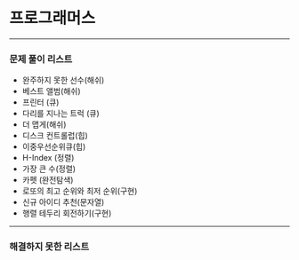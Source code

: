 # 프로그래머스

---

### 문제 풀이 리스트
- 완주하지 못한 선수(해쉬)
- 베스트 앨범(해쉬)
- 프린터 (큐)
- 다리를 지나는 트럭 (큐)
- 더 맵게(해쉬)
- 디스크 컨트롤럽(힙)
- 이중우선순위큐(힙)
- H-Index (정렬)
- 가장 큰 수(정렬)
- 카펫 (완전탐색)
- 로또의 최고 순위와 최저 순위(구현)
- 신규 아이디 추천(문자열)
- 행렬 테두리 회전하기(구현)

---
### 해결하지 못한 리스트
